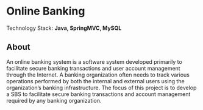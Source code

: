 # Online Banking

Technology Stack: **Java, SpringMVC, MySQL**

## About

An online banking system is a software system developed primarily to facilitate secure banking transactions and user account management through the Internet. A banking organization often needs to track various operations performed by both the internal and external users using the organization’s banking infrastructure. The focus of this project is to develop a SBS to facilitate secure banking transactions and account management required by any banking organization.
